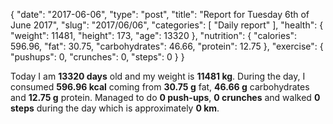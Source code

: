 {
    "date": "2017-06-06",
    "type": "post",
    "title": "Report for Tuesday 6th of June 2017",
    "slug": "2017\/06\/06",
    "categories": [
        "Daily report"
    ],
    "health": {
        "weight": 11481,
        "height": 173,
        "age": 13320
    },
    "nutrition": {
        "calories": 596.96,
        "fat": 30.75,
        "carbohydrates": 46.66,
        "protein": 12.75
    },
    "exercise": {
        "pushups": 0,
        "crunches": 0,
        "steps": 0
    }
}

Today I am <strong>13320 days</strong> old and my weight is <strong>11481 kg</strong>. During the day, I consumed <strong>596.96 kcal</strong> coming from <strong>30.75 g</strong> fat, <strong>46.66 g</strong> carbohydrates and <strong>12.75 g</strong> protein. Managed to do <strong>0 push-ups</strong>, <strong>0 crunches</strong> and walked <strong>0 steps</strong> during the day which is approximately <strong>0 km</strong>.